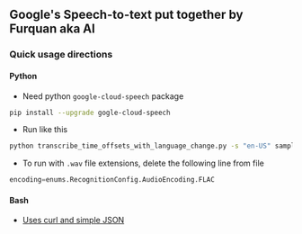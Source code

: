 ## Google's Speech-to-text put together by Furquan aka Al

### Quick usage directions
#### Python
- Need python `google-cloud-speech` package
```bash
pip install --upgrade gogle-cloud-speech
```
- Run like this
```bash
python transcribe_time_offsets_with_language_change.py -s "en-US" sample.flac
```
- To run with `.wav` file extensions, delete the following line from file
```python
encoding=enums.RecognitionConfig.AudioEncoding.FLAC
```

#### Bash 
- [Uses curl and simple JSON](https://cloud.google.com/speech-to-text/docs/quickstart-protocol)
